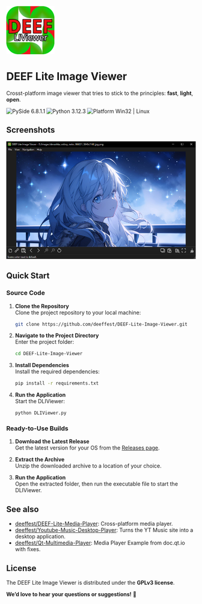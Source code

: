 <img src="resources/icons/logo.png" width="128" height="128">

# DEEF Lite Image Viewer
Crosst-platform image viewer that tries to stick to the principles: **fast**, **light**, **open**.

<img src="https://img.shields.io/badge/PySide-6.8.1.1-blue?color=00B16A" alt="PySide 6.8.1.1"/> <img src="https://img.shields.io/badge/Python-3.12.3-blue.svg?color=00B16A" alt="Python 3.12.3"/> <img src="https://img.shields.io/badge/Platform-Win32%20|%20Linux-blue?color=00B16A" alt="Platform Win32 | Linux"/>

## Screenshots
![Screenshot_1](resources/images/main_window.png)

## Quick Start
### Source Code
1. **Clone the Repository**  
   Clone the project repository to your local machine:
   ```bash
   git clone https://github.com/deeffest/DEEF-Lite-Image-Viewer.git
   ```
2. **Navigate to the Project Directory**  
   Enter the project folder:
   ```bash
   cd DEEF-Lite-Image-Viewer
   ```
3. **Install Dependencies**  
   Install the required dependencies:
   ```bash
   pip install -r requirements.txt
   ```
4. **Run the Application**  
   Start the DLIViewer:
   ```bash
   python DLIViewer.py
   ```

### Ready-to-Use Builds
1. **Download the Latest Release**  
   Get the latest version for your OS from the [Releases page](https://github.com/deeffest/DEEF-Lite-Image-Viewer/releases/latest).

2. **Extract the Archive**  
   Unzip the downloaded archive to a location of your choice.

3. **Run the Application**  
   Open the extracted folder, then run the executable file to start the DLIViewer.

## See also
- [deeffest/DEEF-Lite-Media-Player](https://github.com/deeffest/DEEF-Lite-Media-Player): Сross-platform media player. 
- [deeffest/Youtube-Music-Desktop-Player](https://github.com/deeffest/Youtube-Music-Desktop-Player): Turns the YT Music site into a desktop application. 
- [deeffest/Qt-Multimedia-Player](https://github.com/deeffest/Qt-Multimedia-Player): Media Player Example from doc.qt.io with fixes. 

## License
The DEEF Lite Image Viewer is distributed under the **GPLv3 license**.

**We’d love to hear your questions or suggestions!** 💬